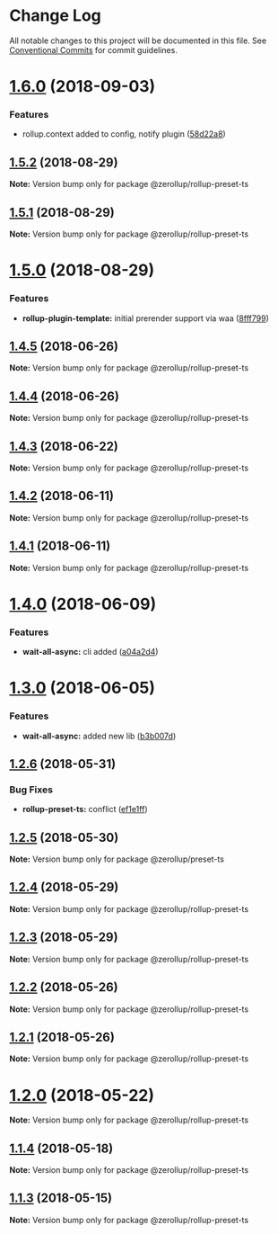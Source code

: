 # Change Log

All notable changes to this project will be documented in this file.
See [Conventional Commits](https://conventionalcommits.org) for commit guidelines.

<a name="1.6.0"></a>
# [1.6.0](https://github.com/zerkalica/zerollup/compare/v1.5.2...v1.6.0) (2018-09-03)


### Features

* rollup.context added to config, notify plugin ([58d22a8](https://github.com/zerkalica/zerollup/commit/58d22a8))





<a name="1.5.2"></a>
## [1.5.2](https://github.com/zerkalica/zerollup/compare/v1.5.1...v1.5.2) (2018-08-29)

**Note:** Version bump only for package @zerollup/rollup-preset-ts





<a name="1.5.1"></a>
## [1.5.1](https://github.com/zerkalica/zerollup/compare/v1.5.0...v1.5.1) (2018-08-29)

**Note:** Version bump only for package @zerollup/rollup-preset-ts





<a name="1.5.0"></a>
# [1.5.0](https://github.com/zerkalica/zerollup/compare/v1.4.5...v1.5.0) (2018-08-29)


### Features

* **rollup-plugin-template:** initial prerender support via waa ([8fff799](https://github.com/zerkalica/zerollup/commit/8fff799))





<a name="1.4.5"></a>
## [1.4.5](https://github.com/zerkalica/zerollup/compare/v1.4.4...v1.4.5) (2018-06-26)




**Note:** Version bump only for package @zerollup/rollup-preset-ts

<a name="1.4.4"></a>
## [1.4.4](https://github.com/zerkalica/zerollup/compare/v1.4.3...v1.4.4) (2018-06-26)




**Note:** Version bump only for package @zerollup/rollup-preset-ts

<a name="1.4.3"></a>
## [1.4.3](https://github.com/zerkalica/zerollup/compare/v1.4.2...v1.4.3) (2018-06-22)




**Note:** Version bump only for package @zerollup/rollup-preset-ts

<a name="1.4.2"></a>
## [1.4.2](https://github.com/zerkalica/zerollup/compare/v1.4.1...v1.4.2) (2018-06-11)




**Note:** Version bump only for package @zerollup/rollup-preset-ts

<a name="1.4.1"></a>
## [1.4.1](https://github.com/zerkalica/zerollup/compare/v1.4.0...v1.4.1) (2018-06-11)




**Note:** Version bump only for package @zerollup/rollup-preset-ts

<a name="1.4.0"></a>
# [1.4.0](https://github.com/zerkalica/zerollup/compare/v1.3.7...v1.4.0) (2018-06-09)


### Features

* **wait-all-async:** cli added ([a04a2d4](https://github.com/zerkalica/zerollup/commit/a04a2d4))




<a name="1.3.0"></a>
# [1.3.0](https://github.com/zerkalica/zerollup/compare/v1.2.6...v1.3.0) (2018-06-05)


### Features

* **wait-all-async:** added new lib ([b3b007d](https://github.com/zerkalica/zerollup/commit/b3b007d))




<a name="1.2.6"></a>
## [1.2.6](https://github.com/zerkalica/zerollup/compare/v1.2.5...v1.2.6) (2018-05-31)


### Bug Fixes

* **rollup-preset-ts:** conflict ([ef1e1ff](https://github.com/zerkalica/zerollup/commit/ef1e1ff))




<a name="1.2.5"></a>
## [1.2.5](https://github.com/zerkalica/zerollup/compare/v1.2.4...v1.2.5) (2018-05-30)




**Note:** Version bump only for package @zerollup/preset-ts

<a name="1.2.4"></a>
## [1.2.4](https://github.com/zerkalica/zerollup/compare/v1.2.3...v1.2.4) (2018-05-29)




**Note:** Version bump only for package @zerollup/rollup-preset-ts

<a name="1.2.3"></a>
## [1.2.3](https://github.com/zerkalica/zerollup/compare/v1.2.2...v1.2.3) (2018-05-29)




**Note:** Version bump only for package @zerollup/rollup-preset-ts

<a name="1.2.2"></a>
## [1.2.2](https://github.com/zerkalica/zerollup/compare/v1.2.1...v1.2.2) (2018-05-26)




**Note:** Version bump only for package @zerollup/rollup-preset-ts

<a name="1.2.1"></a>
## [1.2.1](https://github.com/zerkalica/zerollup/compare/v1.2.0...v1.2.1) (2018-05-26)




**Note:** Version bump only for package @zerollup/rollup-preset-ts

<a name="1.2.0"></a>
# [1.2.0](https://github.com/zerkalica/zerollup/compare/v1.1.4...v1.2.0) (2018-05-22)




**Note:** Version bump only for package @zerollup/rollup-preset-ts

<a name="1.1.4"></a>
## [1.1.4](https://github.com/zerkalica/zerollup/compare/v1.1.3...v1.1.4) (2018-05-18)




**Note:** Version bump only for package @zerollup/rollup-preset-ts

<a name="1.1.3"></a>
## [1.1.3](https://github.com/zerkalica/zerollup/compare/v1.1.2...v1.1.3) (2018-05-15)




**Note:** Version bump only for package @zerollup/rollup-preset-ts
